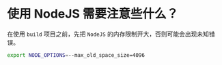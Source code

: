 # 使用 NodeJS 需要注意些什么？

在使用 `build` 项目之前，先把 `NodeJS` 的内存限制开大，否则可能会出现未知错误。

```bash
export NODE_OPTIONS=--max_old_space_size=4096
```